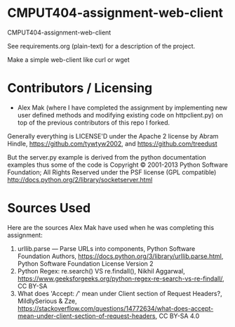 CMPUT404-assignment-web-client
==============================

CMPUT404-assignment-web-client

See requirements.org (plain-text) for a description of the project.

Make a simple web-client like curl or wget

Contributors / Licensing
========================
- Alex Mak (where I have completed the assignment by implementing new user defined methods and modifying existing code on httpclient.py) on top of the previous contributors of this repo I forked.

Generally everything is LICENSE'D under the Apache 2 license by Abram Hindle, 
https://github.com/tywtyw2002, and https://github.com/treedust

But the server.py example is derived from the python documentation
examples thus some of the code is Copyright © 2001-2013 Python
Software Foundation; All Rights Reserved under the PSF license (GPL
compatible) http://docs.python.org/2/library/socketserver.html

Sources Used
========================
Here are the sources Alex Mak have used when he was completing this assignment:
1. urllib.parse — Parse URLs into components, Python Software Foundation Authors, https://docs.python.org/3/library/urllib.parse.html, Python Software Foundation License Version 2   
2. Python Regex: re.search() VS re.findall(), Nikhil Aggarwal, https://www.geeksforgeeks.org/python-regex-re-search-vs-re-findall/, CC BY-SA 
3. What does 'Accept: */*' mean under Client section of Request Headers?, MildlySerious & Zze, https://stackoverflow.com/questions/14772634/what-does-accept-mean-under-client-section-of-request-headers, CC BY-SA 4.0
